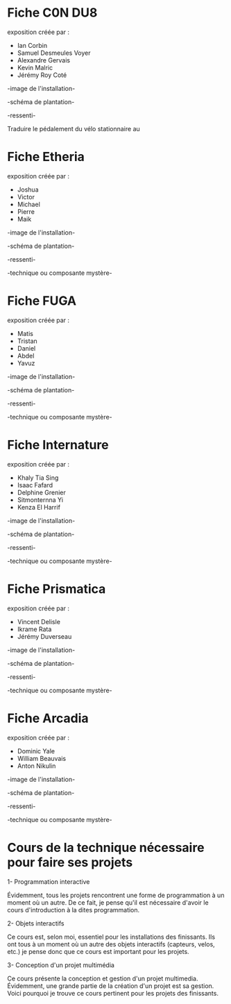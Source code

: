 # Fiche C0N DU8
exposition créée par : 
- Ian Corbin
- Samuel Desmeules Voyer
- Alexandre Gervais
- Kevin Malric
- Jérémy Roy Coté

-image de l'installation-

-schéma de plantation-

-ressenti-

Traduire le pédalement du vélo stationnaire au 

# Fiche Etheria
exposition créée par : 
- Joshua
- Victor
- Michael
- Pierre
- Maik

-image de l'installation-

-schéma de plantation-

-ressenti-

-technique ou composante mystère-

# Fiche FUGA
exposition créée par : 
- Matis
- Tristan
- Daniel
- Abdel
- Yavuz

-image de l'installation-

-schéma de plantation-

-ressenti-

-technique ou composante mystère-

# Fiche Internature
exposition créée par : 
- Khaly Tia Sing
- Isaac Fafard
- Delphine Grenier
- Sitmonternna Yi
- Kenza El Harrif

-image de l'installation-

-schéma de plantation-

-ressenti-

-technique ou composante mystère-

# Fiche Prismatica
exposition créée par : 
- Vincent Delisle
- Ikrame Rata
- Jérémy Duverseau

-image de l'installation-

-schéma de plantation-

-ressenti-

-technique ou composante mystère-

# Fiche Arcadia
exposition créée par : 
- Dominic Yale
- William Beauvais
- Anton Nikulin

-image de l'installation-

-schéma de plantation-

-ressenti-

-technique ou composante mystère-

# Cours de la technique nécessaire pour faire ses projets
1- Programmation interactive

Évidemment, tous les projets rencontrent une forme de programmation à un moment où un autre. De ce fait, je pense qu'il est nécessaire d'avoir le cours d'introduction à la dites programmation.

2- Objets interactifs

Ce cours est, selon moi, essentiel pour les installations des finissants. Ils ont tous à un moment où un autre des objets interactifs (capteurs, velos, etc.) je pense donc que ce cours est important pour les projets.

3- Conception d'un projet multimédia

Ce cours présente la conception et gestion d'un projet multimedia. Évidemment, une grande partie de la création d'un projet est sa gestion. Voici pourquoi je trouve ce cours pertinent pour les projets des finissants.
